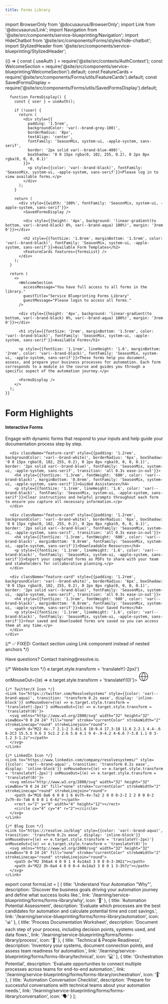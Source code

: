 ```yaml
---
title: Forms Library
---
```


import BrowserOnly from '@docusaurus/BrowserOnly';
import Link from '@docusaurus/Link';
import Navigation from '@site/src/components/service-blueprinting/Navigation';
import HideChatbot from '@site/src/components/Forms/styles/hide-chatbot';
import StylizedHeader from '@site/src/components/service-blueprinting/StylizedHeader';

<HideChatbot />

<Navigation />

<StylizedHeader title="Welcome to the Forms Library" />

<style>
{`
  .forms-library-container {
    max-width: 2000px !important;
    width: 98% !important;
    padding: 0 1rem !important;
    margin-top: 2rem !important; /* Added spacing under header */
    font-family: 'SeasonMix', system-ui, -apple-system, sans-serif !important;
  }
  
  /* Force remove all gaps from top */
  .main-wrapper {
    margin-top: 0 !important;
    padding-top: 0 !important;
  }
  
  /* Target the StylizedHeader specifically */
  [class*="StylizedHeader"],
  [class*="stylizedHeader"],
  .hero-banner,
  .header-banner {
    margin-top: 0 !important;
    margin-bottom: 0 !important;
    padding-top: 1.5rem !important;
  }
  
  /* Remove Docusaurus default spacing */
  .theme-doc-markdown,
  .markdown {
    margin-top: 0 !important;
    padding-top: 0 !important;
  }
  
  /* Target any container that might have default margins */
  .container,
  .container-fluid {
    margin-top: 0 !important;
    padding-top: 0 !important;
  }
  
  /* Override any default page margins */
  article {
    margin-top: 0 !important;
    padding-top: 0 !important;
  }
`}
</style>

<div className="forms-library-container" style={{width: '98%', maxWidth: '2000px', margin: '2rem auto 0 auto', padding: '0 1rem', fontFamily: 'SeasonMix, system-ui, -apple-system, sans-serif'}}>
  <BrowserOnly>
    {() => {
      const { useAuth } = require('@site/src/contexts/AuthContext');
      const WelcomeSection = require('@site/src/components/service-blueprinting/WelcomeSection').default;
      const FeatureCards = require('@site/src/components/Forms/utils/FeatureCards').default;
      const SavedFormsDisplay = require('@site/src/components/Forms/utils/SavedFormsDisplay').default;
      
      function FormsDisplay() {
        const { user } = useAuth();
        
        if (!user) {
          return (
            <div style={{
              padding: '1.5rem',
              backgroundColor: 'var(--brand-grey-100)',
              borderRadius: '8px',
              textAlign: 'center',
              fontFamily: 'SeasonMix, system-ui, -apple-system, sans-serif',
              border: '2px solid var(--brand-blue-400)',
              boxShadow: '0 0 15px rgba(0, 102, 255, 0.2), 0 2px 8px rgba(0, 0, 0, 0.1)'
            }}>
              <p style={{color: 'var(--brand-black)', fontFamily: 'SeasonMix, system-ui, -apple-system, sans-serif'}}>Please log in to view available forms.</p>
            </div>
          );
        }
        
        return (
          <div style={{width: '100%', fontFamily: 'SeasonMix, system-ui, -apple-system, sans-serif'}}>
            <SavedFormsDisplay />
            
            <div style={{height: '4px', background: 'linear-gradient(to bottom, var(--brand-black) 0%, var(--brand-aqua) 100%)', margin: '3rem 0'}}></div>
            
            <h2 style={{fontSize: '1.8rem', marginBottom: '1.5rem', color: 'var(--brand-black)', fontFamily: 'SeasonMix, system-ui, -apple-system, sans-serif'}}>Available Form Templates</h2>
            <FeatureCards features={formsList} />
          </div>
        );
      }
      
      return (
        <>
          <WelcomeSection 
            accessMessage="You have full access to all forms in the library."
            guestTitle="Service Blueprinting Forms Library"
            guestMessage="Please login to access all forms."
          />
          
          <div style={{height: '4px', background: 'linear-gradient(to bottom, var(--brand-black) 0%, var(--brand-aqua) 100%)', margin: '3rem 0'}}></div>
          
          <h1 style={{fontSize: '2rem', marginBottom: '1.5rem', color: 'var(--brand-black)', fontFamily: 'SeasonMix, system-ui, -apple-system, sans-serif'}}>Available Forms</h1>
          
          <p style={{fontSize: '1.1rem', lineHeight: '1.6', marginBottom: '2rem', color: 'var(--brand-black)', fontFamily: 'SeasonMix, system-ui, -apple-system, sans-serif'}}>These forms help you document, assess, and prepare your business processes for automation. Each form corresponds to a module in the course and guides you through a specific aspect of the automation journey.</p>
          
          <FormsDisplay />
        </>
      );
    }}
  </BrowserOnly>

  <div style={{height: '4px', background: 'linear-gradient(to bottom, var(--brand-black) 0%, var(--brand-aqua) 100%)', margin: '3rem 0'}}></div>

  <h1 style={{fontSize: '2rem', marginBottom: '1.5rem', color: 'var(--brand-black)', fontFamily: 'SeasonMix, system-ui, -apple-system, sans-serif'}}>Form Highlights</h1>

  <div className="features-container" style={{padding: '1.5rem', borderRadius: '8px', marginBottom: '2rem', backgroundColor: 'var(--brand-grey-100)', border: '2px solid var(--brand-blue-400)', boxShadow: '0 0 15px rgba(0, 102, 255, 0.2), 0 2px 8px rgba(0, 0, 0, 0.1)', width: '100%', fontFamily: 'SeasonMix, system-ui, -apple-system, sans-serif', position: 'relative', overflow: 'hidden'}}>
    <div style={{
      position: 'absolute',
      top: 0,
      left: 0,
      width: '100%',
      height: '100%',
      background: 'radial-gradient(circle at 10% 20%, rgba(0, 80, 199, 0.05) 0%, transparent 50%)',
      pointerEvents: 'none'
    }}></div>
    <div className="features-grid" style={{display: 'grid', gridTemplateColumns: 'repeat(auto-fill, minmax(280px, 1fr))', gap: '1.5rem', position: 'relative', zIndex: 2}}>
      <div className="feature-card" style={{padding: '1.2rem', backgroundColor: 'var(--brand-white)', borderRadius: '6px', boxShadow: '0 0 15px rgba(0, 102, 255, 0.2), 0 2px 8px rgba(0, 0, 0, 0.1)', border: '2px solid var(--brand-blue)', fontFamily: 'SeasonMix, system-ui, -apple-system, sans-serif', transition: 'all 0.3s ease-in-out'}}>
        <h4 style={{fontSize: '1.3rem', fontWeight: '600', color: 'var(--brand-black)', marginBottom: '0.8rem', fontFamily: 'SeasonMix, system-ui, -apple-system, sans-serif'}}>Interactive Forms</h4>
        <p style={{fontSize: '1.1rem', lineHeight: '1.6', color: 'var(--brand-black)', fontFamily: 'SeasonMix, system-ui, -apple-system, sans-serif'}}>Engage with dynamic forms that respond to your inputs and help guide your documentation process step by step.</p>
      </div>
      
      <div className="feature-card" style={{padding: '1.2rem', backgroundColor: 'var(--brand-white)', borderRadius: '6px', boxShadow: '0 0 15px rgba(0, 102, 255, 0.2), 0 2px 8px rgba(0, 0, 0, 0.1)', border: '2px solid var(--brand-blue)', fontFamily: 'SeasonMix, system-ui, -apple-system, sans-serif', transition: 'all 0.3s ease-in-out'}}>
        <h4 style={{fontSize: '1.3rem', fontWeight: '600', color: 'var(--brand-black)', marginBottom: '0.8rem', fontFamily: 'SeasonMix, system-ui, -apple-system, sans-serif'}}>Guided Assistance</h4>
        <p style={{fontSize: '1.1rem', lineHeight: '1.6', color: 'var(--brand-black)', fontFamily: 'SeasonMix, system-ui, -apple-system, sans-serif'}}>Clear instructions and helpful prompts throughout each form to ensure you capture all necessary information.</p>
      </div>
      
      <div className="feature-card" style={{padding: '1.2rem', backgroundColor: 'var(--brand-white)', borderRadius: '6px', boxShadow: '0 0 15px rgba(0, 102, 255, 0.2), 0 2px 8px rgba(0, 0, 0, 0.1)', border: '2px solid var(--brand-blue)', fontFamily: 'SeasonMix, system-ui, -apple-system, sans-serif', transition: 'all 0.3s ease-in-out'}}>
        <h4 style={{fontSize: '1.3rem', fontWeight: '600', color: 'var(--brand-black)', marginBottom: '0.8rem', fontFamily: 'SeasonMix, system-ui, -apple-system, sans-serif'}}>Downloadable Resources</h4>
        <p style={{fontSize: '1.1rem', lineHeight: '1.6', color: 'var(--brand-black)', fontFamily: 'SeasonMix, system-ui, -apple-system, sans-serif'}}>Export your completed forms as PDFs to share with your team and stakeholders for collaborative planning.</p>
      </div>
      
      <div className="feature-card" style={{padding: '1.2rem', backgroundColor: 'var(--brand-white)', borderRadius: '6px', boxShadow: '0 0 15px rgba(0, 102, 255, 0.2), 0 2px 8px rgba(0, 0, 0, 0.1)', border: '2px solid var(--brand-blue)', fontFamily: 'SeasonMix, system-ui, -apple-system, sans-serif', transition: 'all 0.3s ease-in-out'}}>
        <h4 style={{fontSize: '1.3rem', fontWeight: '600', color: 'var(--brand-black)', marginBottom: '0.8rem', fontFamily: 'SeasonMix, system-ui, -apple-system, sans-serif'}}>Access Your Saved Forms</h4>
        <p style={{fontSize: '1.1rem', lineHeight: '1.6', color: 'var(--brand-black)', fontFamily: 'SeasonMix, system-ui, -apple-system, sans-serif'}}>Your saved and downloaded forms are saved so you can access them at any time.</p>
      </div>
    </div>
  </div>

  <div style={{height: '4px', background: 'linear-gradient(to bottom, var(--brand-black) 0%, var(--brand-aqua) 100%)', margin: '3rem 0'}}></div>

  {/* ✅ FIXED: Contact section using Link component instead of nested anchors */}
  <div style={{padding: '1.5rem', borderRadius: '8px', border: '2px solid var(--brand-blue-400)', backgroundColor: 'var(--brand-white)', boxShadow: '0 0 15px rgba(0, 102, 255, 0.2), 0 2px 8px rgba(0, 0, 0, 0.1)', marginBottom: '2rem', fontFamily: 'SeasonMix, system-ui, -apple-system, sans-serif'}}>
    <p style={{fontSize: '1.2rem', lineHeight: '1.8', color: 'var(--brand-black)', fontFamily: 'SeasonMix, system-ui, -apple-system, sans-serif'}}>
      Have questions? Contact <Link to="mailto:training@resolve.io" style={{color: 'var(--brand-aqua)', fontWeight: 'bold', textDecoration: 'none'}}>training@resolve.io</Link>.
    </p>
  </div>
    
  <div style={{display: 'flex', justifyContent: 'center', marginTop: '1.5rem', gap: '1.5rem'}}>
    {/* Website Icon */}
    <Link to="https://resolve.io" style={{color: 'var(--brand-aqua)', transition: 'transform 0.2s ease', display: 'inline-block'}} onMouseOver={(e) => e.target.style.transform = 'translateY(-2px)'} onMouseOut={(e) => e.target.style.transform = 'translateY(0)'}>
      <svg xmlns="http://www.w3.org/2000/svg" width="32" height="32" viewBox="0 0 24 24" fill="none" stroke="currentColor" strokeWidth="2" strokeLinecap="round" strokeLinejoin="round">
        <circle cx="12" cy="12" r="10"></circle>
        <line x1="2" y1="12" x2="22" y2="12"></line>
        <path d="M12 2a15.3 15.3 0 0 1 4 10 15.3 15.3 0 0 1-4 10 15.3 15.3 0 0 1-4-10 15.3 15.3 0 0 1 4-10z"></path>
      </svg>
    </Link>
    
    {/* Twitter/X Icon */}
    <Link to="https://twitter.com/ResolveSystems" style={{color: 'var(--brand-aqua)', transition: 'transform 0.2s ease', display: 'inline-block'}} onMouseOver={(e) => e.target.style.transform = 'translateY(-2px)'} onMouseOut={(e) => e.target.style.transform = 'translateY(0)'}>
      <svg xmlns="http://www.w3.org/2000/svg" width="32" height="32" viewBox="0 0 24 24" fill="none" stroke="currentColor" strokeWidth="2" strokeLinecap="round" strokeLinejoin="round">
        <path d="M22 4s-.7 2.1-2 3.4c1.6 10-9.4 17.3-18 11.6 2.2.1 4.4-.6 6-2C3 15.5.5 9.6 3 5c2.2 2.6 5.6 4.1 9 4-.9-4.2 4-6.6 7-3.8 1.1 0 3-1.2 3-1.2z"></path>
      </svg>
    </Link>
    
    {/* LinkedIn Icon */}
    <Link to="https://www.linkedin.com/company/resolvesystems/" style={{color: 'var(--brand-aqua)', transition: 'transform 0.2s ease', display: 'inline-block'}} onMouseOver={(e) => e.target.style.transform = 'translateY(-2px)'} onMouseOut={(e) => e.target.style.transform = 'translateY(0)'}>
      <svg xmlns="http://www.w3.org/2000/svg" width="32" height="32" viewBox="0 0 24 24" fill="none" stroke="currentColor" strokeWidth="2" strokeLinecap="round" strokeLinejoin="round">
        <path d="M16 8a6 6 0 0 1 6 6v7h-4v-7a2 2 0 0 0-2-2 2 2 0 0 0-2 2v7h-4v-7a6 6 0 0 1 6-6z"></path>
        <rect x="2" y="9" width="4" height="12"></rect>
        <circle cx="4" cy="4" r="2"></circle>
      </svg>
    </Link>
    
    {/* Blog Icon */}
    <Link to="https://resolve.io/blog" style={{color: 'var(--brand-aqua)', transition: 'transform 0.2s ease', display: 'inline-block'}} onMouseOver={(e) => e.target.style.transform = 'translateY(-2px)'} onMouseOut={(e) => e.target.style.transform = 'translateY(0)'}>
      <svg xmlns="http://www.w3.org/2000/svg" width="32" height="32" viewBox="0 0 24 24" fill="none" stroke="currentColor" strokeWidth="2" strokeLinecap="round" strokeLinejoin="round">
        <path d="M2 3h6a4 4 0 0 1 4 4v14a3 3 0 0 0-3-3H2z"></path>
        <path d="M22 3h-6a4 4 0 0 0-4 4v14a3 3 0 0 1 3-3h7z"></path>
      </svg>
    </Link>
  </div>
</div>

export const formsList = [
  {
    title: 'Understand Your Automation "Why"',
    description: 'Discover the business goals driving your automation journey and define what success looks like.',
    link: '/learning/service-blueprinting/forms/forms-library/why',
    icon: '🎯'
  },
  {
    title: 'Automation Potential Assessment',
    description: 'Evaluate which processes are the best candidates for automation and calculate potential time and cost savings.',
    link: '/learning/service-blueprinting/forms/forms-library/automation',
    icon: '📊'
  },
  {
    title: 'Process Documentation Worksheet',
    description: 'Document each step of your process, including decision points, systems used, and data flows.',
    link: '/learning/service-blueprinting/forms/forms-library/process',
    icon: '📝'
  },
  {
    title: 'Technical & People Readiness',
    description: 'Inventory your systems, document connection points, and assess team readiness for automation.',
    link: '/learning/service-blueprinting/forms/forms-library/technical',
    icon: '💻'
  },
  {
    title: 'Orchestration Potential',
    description: 'Evaluate opportunities to connect multiple processes across teams for end-to-end automation.',
    link: '/learning/service-blueprinting/forms/forms-library/orchestration',
    icon: '🔄'
  },
  {
    title: 'Automation Conversation Checklist',
    description: 'Prepare for successful conversations with technical teams about your automation needs.',
    link: '/learning/service-blueprinting/forms/forms-library/conversation',
    icon: '🗣️'
  }
];
